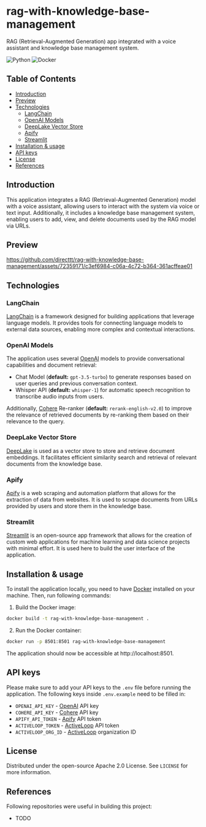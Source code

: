 # rag-with-knowledge-base-management

RAG (Retrieval-Augmented Generation) app integrated with a voice assistant and knowledge base management system.

![Python](https://img.shields.io/badge/Python-3776AB?style=for-the-badge&logo=python&logoColor=white)
![Docker](https://img.shields.io/badge/docker-%230db7ed.svg?style=for-the-badge&logo=docker&logoColor=white)

## Table of Contents
- [Introduction](#introduction)
- [Preview](#preview)
- [Technologies](#technologies)
  - [LangChain](#langchain)
  - [OpenAI Models](#openai-models)
  - [DeepLake Vector Store](#deeplake-vector-store)
  - [Apify](#apify)
  - [Streamlit](#streamlit)
- [Installation & usage](#installation--usage)
- [API keys](#api-keys)
- [License](#license)
- [References](#references)

## Introduction

This application integrates a RAG (Retrieval-Augmented Generation) model with a voice assistant, allowing users to interact with the system via voice or text input.
Additionally, it includes a knowledge base management system, enabling users to add, view, and delete documents used by the RAG model via URLs.

## Preview

https://github.com/directtt/rag-with-knowledge-base-management/assets/72359171/c3ef6984-c06a-4c72-b364-361acffeae01

## Technologies

### LangChain
[LangChain](https://github.com/langchain-ai/langchain) is a framework designed for building applications that leverage language models. It provides tools for connecting language models to external data sources, enabling more complex and contextual interactions.

### OpenAI Models

The application uses several [OpenAI](https://platform.openai.com/) models to provide conversational capabilities and document retrieval:
- Chat Model (**default:** `gpt-3.5-turbo`) to generate responses based on user queries and previous conversation context.
- Whisper API (**default:** `whisper-1`) for automatic speech recognition to transcribe audio inputs from users.

Additionally, [Cohere](https://cohere.com/) Re-ranker (**default:** `rerank-english-v2.0`) to improve the relevance of retrieved documents by re-ranking them based on their relevance to the query.

### DeepLake Vector Store
[DeepLake](https://github.com/activeloopai/deeplake) is used as a vector store to store and retrieve document embeddings. It facilitates efficient similarity search and retrieval of relevant documents from the knowledge base.

### Apify
[Apify](https://apify.com/) is a web scraping and automation platform that allows for the extraction of data from websites. It is used to scrape documents from URLs provided by users and store them in the knowledge base.

### Streamlit
[Streamlit](https://github.com/streamlit/streamlit) is an open-source app framework that allows for the creation of custom web applications for machine learning and data science projects with minimal effort. It is used here to build the user interface of the application.

## Installation & usage

To install the application locally, you need to have [Docker](https://docs.docker.com/get-docker/) installed on your machine.
Then, run following commands:

1. Build the Docker image:
```bash
docker build -t rag-with-knowledge-base-management .
```

2. Run the Docker container:
```bash
docker run -p 8501:8501 rag-with-knowledge-base-management
```

The application should now be accessible at http://localhost:8501.

## API keys
Please make sure to add your API keys to the `.env` file before running the application. The following keys inside `.env.example` need to be filled in:
- `OPENAI_API_KEY` - [OpenAI](https://platform.openai.com/) API key
- `COHERE_API_KEY` - [Cohere](https://cohere.com/) API key
- `APIFY_API_TOKEN` - [Apify](https://apify.com/) API token
- `ACTIVELOOP_TOKEN` - [ActiveLoop](https://activeloop.ai/) API token
- `ACTIVELOOP_ORG_ID` - [ActiveLoop](https://activeloop.ai/) organization ID

## License

Distributed under the open-source Apache 2.0 License. See `LICENSE` for more information.

## References

Following repositories were useful in building this project:
- TODO


